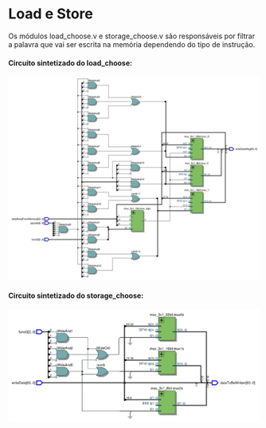 # Load e Store
Os módulos load_choose.v e storage_choose.v são responsáveis por filtrar a palavra que vai ser escrita na memória dependendo do tipo de instrução.
 
#### Circuito sintetizado do load_choose:
![load_choose](load_choose.JPG)

#### Circuito sintetizado do storage_choose:
![storage_choose](storage_choose.JPG)
